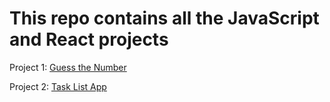 # This repo contains all the JavaScript and React projects 


Project 1: [Guess the Number](https://github.com/Sanskar-khandelwal/JavaScript-and-React/tree/main/01-%20Guess%20the%20Number)

Project 2: [Task List App](https://github.com/Sanskar-khandelwal/JavaScript-and-React/tree/main/02-%20Task%20List)
